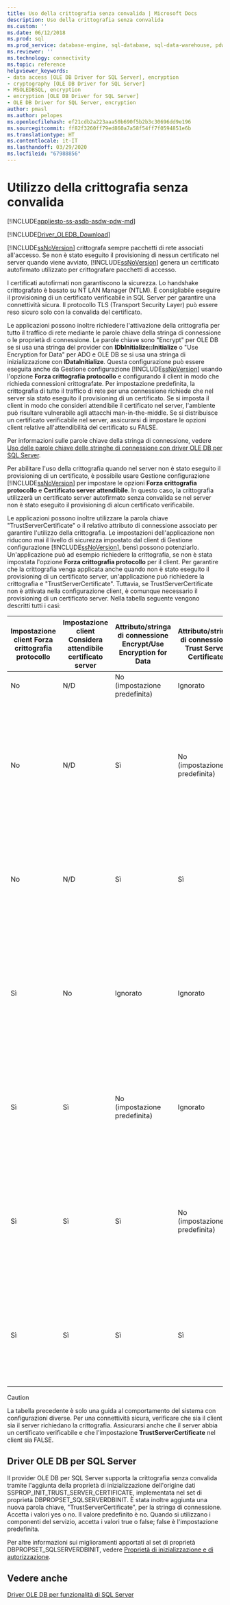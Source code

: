 ```yaml
---
title: Uso della crittografia senza convalida | Microsoft Docs
description: Uso della crittografia senza convalida
ms.custom: ''
ms.date: 06/12/2018
ms.prod: sql
ms.prod_service: database-engine, sql-database, sql-data-warehouse, pdw
ms.reviewer: ''
ms.technology: connectivity
ms.topic: reference
helpviewer_keywords:
- data access [OLE DB Driver for SQL Server], encryption
- cryptography [OLE DB Driver for SQL Server]
- MSOLEDBSQL, encryption
- encryption [OLE DB Driver for SQL Server]
- OLE DB Driver for SQL Server, encryption
author: pmasl
ms.author: pelopes
ms.openlocfilehash: ef21cdb2a223aaa50b690f5b2b3c30696dd9e196
ms.sourcegitcommit: ff82f3260ff79ed860a7a58f54ff7f0594851e6b
ms.translationtype: HT
ms.contentlocale: it-IT
ms.lasthandoff: 03/29/2020
ms.locfileid: "67988856"
---
```

# <a name="using-encryption-without-validation"></a>Utilizzo della crittografia senza convalida
[!INCLUDE[appliesto-ss-asdb-asdw-pdw-md](../../../includes/appliesto-ss-asdb-asdw-pdw-md.md)]

[!INCLUDE[Driver_OLEDB_Download](../../../includes/driver_oledb_download.md)]

[!INCLUDE[ssNoVersion](../../../includes/ssnoversion-md.md)] crittografa sempre pacchetti di rete associati all'accesso. Se non è stato eseguito il provisioning di nessun certificato nel server quando viene avviato, [!INCLUDE[ssNoVersion](../../../includes/ssnoversion-md.md)] genera un certificato autofirmato utilizzato per crittografare pacchetti di accesso.  

I certificati autofirmati non garantiscono la sicurezza. Lo handshake crittografato è basato su NT LAN Manager (NTLM). È consigliabile eseguire il provisioning di un certificato verificabile in SQL Server per garantire una connettività sicura. Il protocollo TLS (Transport Security Layer) può essere reso sicuro solo con la convalida del certificato.

Le applicazioni possono inoltre richiedere l'attivazione della crittografia per tutto il traffico di rete mediante le parole chiave della stringa di connessione o le proprietà di connessione. Le parole chiave sono "Encrypt" per OLE DB se si usa una stringa del provider con **IDbInitialize::Initialize** o "Use Encryption for Data" per ADO e OLE DB se si usa una stringa di inizializzazione con **IDataInitialize**. Questa configurazione può essere eseguita anche da Gestione configurazione [!INCLUDE[ssNoVersion](../../../includes/ssnoversion-md.md)] usando l'opzione **Forza crittografia protocollo** e configurando il client in modo che richieda connessioni crittografate. Per impostazione predefinita, la crittografia di tutto il traffico di rete per una connessione richiede che nel server sia stato eseguito il provisioning di un certificato. Se si imposta il client in modo che consideri attendibile il certificato nel server, l'ambiente può risultare vulnerabile agli attacchi man-in-the-middle. Se si distribuisce un certificato verificabile nel server, assicurarsi di impostare le opzioni client relative all'attendibilità del certificato su FALSE.

Per informazioni sulle parole chiave della stringa di connessione, vedere [Uso delle parole chiave delle stringhe di connessione con driver OLE DB per SQL Server](../../oledb/applications/using-connection-string-keywords-with-oledb-driver-for-sql-server.md ).  
  
 Per abilitare l'uso della crittografia quando nel server non è stato eseguito il provisioning di un certificato, è possibile usare Gestione configurazione [!INCLUDE[ssNoVersion](../../../includes/ssnoversion-md.md)] per impostare le opzioni **Forza crittografia protocollo** e **Certificato server attendibile**. In questo caso, la crittografia utilizzerà un certificato server autofirmato senza convalida se nel server non è stato eseguito il provisioning di alcun certificato verificabile.  
  
 Le applicazioni possono inoltre utilizzare la parola chiave "TrustServerCertificate" o il relativo attributo di connessione associato per garantire l'utilizzo della crittografia. Le impostazioni dell'applicazione non riducono mai il livello di sicurezza impostato dal client di Gestione configurazione [!INCLUDE[ssNoVersion](../../../includes/ssnoversion-md.md)], bensì possono potenziarlo. Un'applicazione può ad esempio richiedere la crittografia, se non è stata impostata l'opzione **Forza crittografia protocollo** per il client. Per garantire che la crittografia venga applicata anche quando non è stato eseguito il provisioning di un certificato server, un'applicazione può richiedere la crittografia e "TrustServerCertificate". Tuttavia, se TrustServerCertificate non è attivata nella configurazione client, è comunque necessario il provisioning di un certificato server. Nella tabella seguente vengono descritti tutti i casi:  
  
|Impostazione client Forza crittografia protocollo|Impostazione client Considera attendibile certificato server|Attributo/stringa di connessione Encrypt/Use Encryption for Data|Attributo/stringa di connessione Trust Server Certificate|Risultato|  
|----------------------------------------------|---------------------------------------------|------------------------------------------------------------------------------|----------------------------------------------------------------------|------------|  
|No|N/D|No (impostazione predefinita)|Ignorato|Nessuna crittografia.|  
|No|N/D|Sì|No (impostazione predefinita)|La crittografia viene applicata solo se è disponibile un certificato server verificabile; in caso contrario, il tentativo di connessione non riesce.|  
|No|N/D|Sì|Sì|La crittografia viene sempre applicata, ma può essere utilizzato un certificato server auto-firmato.|  
|Sì|No|Ignorato|Ignorato|La crittografia viene applicata solo se è disponibile un certificato server verificabile; in caso contrario, il tentativo di connessione non riesce.|  
|Sì|Sì|No (impostazione predefinita)|Ignorato|La crittografia viene sempre applicata, ma può essere utilizzato un certificato server auto-firmato.|  
|Sì|Sì|Sì|No (impostazione predefinita)|La crittografia viene applicata solo se è disponibile un certificato server verificabile; in caso contrario, il tentativo di connessione non riesce.|  
|Sì|Sì|Sì|Sì|La crittografia viene sempre applicata, ma può essere utilizzato un certificato server auto-firmato.|  
||||||

> [!CAUTION]
> La tabella precedente è solo una guida al comportamento del sistema con configurazioni diverse. Per una connettività sicura, verificare che sia il client sia il server richiedano la crittografia. Assicurarsi anche che il server abbia un certificato verificabile e che l'impostazione **TrustServerCertificate** nel client sia FALSE.

## <a name="ole-db-driver-for-sql-server"></a>Driver OLE DB per SQL Server 
 Il provider OLE DB per SQL Server supporta la crittografia senza convalida tramite l'aggiunta della proprietà di inizializzazione dell'origine dati SSPROP_INIT_TRUST_SERVER_CERTIFICATE, implementata nel set di proprietà DBPROPSET_SQLSERVERDBINIT. È stata inoltre aggiunta una nuova parola chiave, "TrustServerCertificate", per la stringa di connessione. Accetta i valori yes o no. Il valore predefinito è no. Quando si utilizzano i componenti del servizio, accetta i valori true o false; false è l'impostazione predefinita.  
  
 Per altre informazioni sui miglioramenti apportati al set di proprietà DBPROPSET_SQLSERVERDBINIT, vedere [Proprietà di inizializzazione e di autorizzazione](../../oledb/ole-db-data-source-objects/initialization-and-authorization-properties.md).  

  
## <a name="see-also"></a>Vedere anche  
 [Driver OLE DB per funzionalità di SQL Server](../../oledb/features/oledb-driver-for-sql-server-features.md)  
  
  
